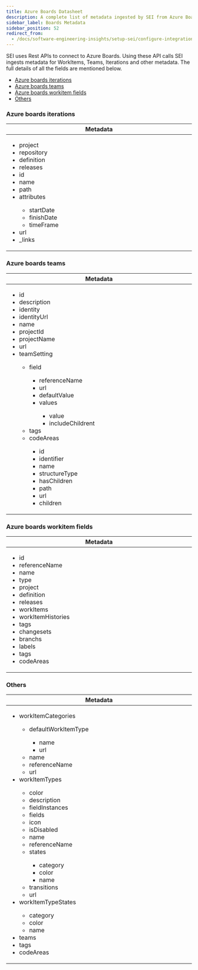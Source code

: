 ```yaml
---
title: Azure Boards Datasheet
description: A complete list of metadata ingested by SEI from Azure Boards
sidebar_label: Boards Metadata
sidebar_position: 52
redirect_from:
  - /docs/software-engineering-insights/setup-sei/configure-integrations/azure-devops/sei-azure-boards-datasheet
---
```


SEI uses Rest APIs to connect to Azure Boards. Using these API calls SEI ingests metadata for WorkItems, Teams, Iterations and other metadata.
The full details of all the fields are mentioned below.

- [Azure boards iterations](#azure-boards-iterations)
- [Azure boards teams](#azure-boards-teams)
- [Azure boards workitem fields](#azure-boards-workitem-fields)
- [Others](#others)

### Azure boards iterations

<table>
  <thead>
    <tr>
      <th width="1000px">Metadata</th>
    </tr>
  </thead>
  <tbody>
    <tr>
      <td width="1000px">
        <ul>
          <li>project</li>
          <li>repository</li>
          <li>definition</li>
          <li>releases</li>
          <li>id</li>
          <li>name</li>
          <li>path</li>
          <li>attributes</li>
            <ul>
              <li>startDate</li>
              <li>finishDate</li>
              <li>timeFrame</li>
            </ul>
          <li>url</li>
          <li>_links</li>
        </ul>
      </td>
    </tr>
  </tbody>
</table>

### Azure boards teams

<table>
  <thead>
    <tr>
      <th width="1000px">Metadata</th>
    </tr>
  </thead>
  <tbody>
    <tr>
      <td width="1000px">
        <ul>
          <li>id</li>
          <li>description</li>
          <li>identity</li>
          <li>identityUrl</li>
          <li>name</li>
          <li>projectId</li>
          <li>projectName</li>
          <li>url</li>
          <li>teamSetting</li>
            <ul>
              <li>field</li>
                <ul>
                    <li>referenceName</li>
                    <li>url</li>
                    <li>defaultValue</li>
                    <li>values</li>
                        <ul>
                            <li>value</li>
                            <li>includeChildrent</li>
                        </ul>
                </ul>
              <li>tags</li>
              <li>codeAreas</li>
                <ul>
                    <li>id</li>
                    <li>identifier</li>
                    <li>name</li>
                    <li>structureType</li>
                    <li>hasChildren</li>
                    <li>path</li>
                    <li>url</li>
                    <li>children</li>
                </ul>
            </ul>
        </ul>
      </td>
    </tr>
  </tbody>
</table>

### Azure boards workitem fields

<table>
  <thead>
    <tr>
      <th width="1000px">Metadata</th>
    </tr>
  </thead>
  <tbody>
    <tr>
      <td width="1000px">
        <ul>
          <li>id</li>
          <li>referenceName</li>
          <li>name</li>
          <li>type</li>
          <li>project</li>
          <li>definition</li>
          <li>releases</li>
          <li>workItems</li>
          <li>workItemHistories</li>
          <li>tags</li>
          <li>changesets</li>
          <li>branchs</li>
          <li>labels</li>
          <li>tags</li>
          <li>codeAreas</li>
        </ul>
      </td>
    </tr>
  </tbody>
</table>

### Others

<table>
  <thead>
    <tr>
      <th width="1000px">Metadata</th>
    </tr>
  </thead>
  <tbody>
    <tr>
      <td width="1000px">
        <ul>
          <li>workItemCategories</li>
            <ul>
                <li>defaultWorkItemType</li>
                    <ul>
                        <li>name</li>
                        <li>url</li>
                    </ul>
                <li>name</li>
                <li>referenceName</li>
                <li>url</li>
            </ul>
          <li>workItemTypes</li>
            <ul>
                <li>color</li>
                <li>description</li>
                <li>fieldInstances</li>
                <li>fields</li>
                <li>icon</li>
                <li>isDisabled</li>
                <li>name</li>
                <li>referenceName</li>
                <li>states</li>
                    <ul>
                        <li>category</li>
                        <li>color</li>
                        <li>name</li>
                    </ul>
                <li>transitions</li>
                <li>url</li>
            </ul>
          <li>workItemTypeStates</li>
            <ul>
                <li>category</li>
                <li>color</li>
                <li>name</li>
            </ul>
          <li>teams</li>
          <li>tags</li>
          <li>codeAreas</li>
        </ul>
      </td>
    </tr>
  </tbody>
</table>
